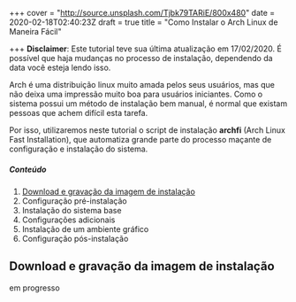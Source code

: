 +++
cover = "http://source.unsplash.com/Tjbk79TARiE/800x480"
date = 2020-02-18T02:40:23Z
draft = true
title = "Como Instalar o Arch Linux de Maneira Fácil"

+++
**Disclaimer**: Este tutorial teve sua última atualização em 17/02/2020. É possível que haja mudanças no processo de instalação, dependendo da data você esteja lendo isso.

Arch é uma distribuição linux muito amada pelos seus usuários, mas que não deixa uma impressão muito boa para usuários iniciantes. Como o sistema possui um método de instalação bem manual, é normal que existam pessoas que achem difícil esta tarefa.

Por isso, utilizaremos neste tutorial o script de instalação **archfi** (Arch Linux Fast Installation), que automatiza grande parte do processo maçante de configuração e instalação do sistema.

##### Conteúdo

1. [Download e gravação da imagem de instalação](#download-e-gravação-da-imagem-de-instalação)
2. Configuração pré-instalação
3. Instalação do sistema base
4. Configurações adicionais
5. Instalação de um ambiente gráfico
6. Configuração pós-instalação

## Download e gravação da imagem de instalação

em progresso